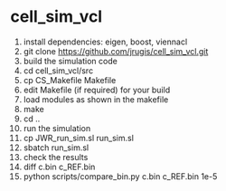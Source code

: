 # cell_sim_vcl
1. install dependencies: eigen, boost, viennacl
2. git clone https://github.com/jrugis/cell_sim_vcl.git
3. build the simulation code
  1. cd cell_sim_vcl/src
  2. cp CS_Makefile Makefile
  3. edit Makefile (if required) for your build
  4. load modules as shown in the makefile
  5. make
  6. cd ..
4. run the simulation
  1. cp JWR_run_sim.sl run_sim.sl
  2. sbatch run_sim.sl
5. check the results
  1. diff c.bin c_REF.bin
  2. python scripts/compare_bin.py c.bin c_REF.bin 1e-5
